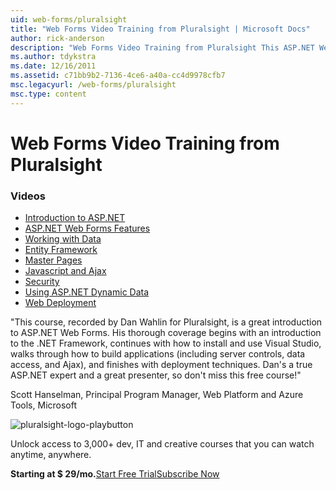 ```yaml
---
uid: web-forms/pluralsight
title: "Web Forms Video Training from Pluralsight | Microsoft Docs"
author: rick-anderson
description: "Web Forms Video Training from Pluralsight This ASP.NET Web Forms development course introduces you to several key technologies you need to know as a .NET dev..."
ms.author: tdykstra
ms.date: 12/16/2011
ms.assetid: c71bb9b2-7136-4ce6-a40a-cc4d9978cfb7
msc.legacyurl: /web-forms/pluralsight
msc.type: content
---
```

# Web Forms Video Training from Pluralsight

### Videos

- [Introduction to ASP.NET](https://pluralsight.com/training/Player?author=dan-wahlin&name=webforms-01&mode=live&clip=0&course=aspdotnet-webforms4-intro)
- [ASP.NET Web Forms Features](https://pluralsight.com/training/Player?author=dan-wahlin&name=webforms-02&mode=live&clip=0&course=aspdotnet-webforms4-intro)
- [Working with Data](https://pluralsight.com/training/Player?author=dan-wahlin&name=webforms-03&mode=live&clip=0&course=aspdotnet-webforms4-intro)
- [Entity Framework](https://pluralsight.com/training/Player?author=dan-wahlin&name=webforms-04&mode=live&clip=0&course=aspdotnet-webforms4-intro)
- [Master Pages](https://pluralsight.com/training/Player?author=dan-wahlin&name=webforms-05&mode=live&clip=0&course=aspdotnet-webforms4-intro)
- [Javascript and Ajax](https://pluralsight.com/training/Player?author=dan-wahlin&name=webforms-06&mode=live&clip=0&course=aspdotnet-webforms4-intro)
- [Security](https://pluralsight.com/training/Player?author=dan-wahlin&name=webforms-07&mode=live&clip=0&course=aspdotnet-webforms4-intro)
- [Using ASP.NET Dynamic Data](https://pluralsight.com/training/Player?author=dan-wahlin&name=webforms-08&mode=live&clip=0&course=aspdotnet-webforms4-intro)
- [Web Deployment](https://pluralsight.com/training/Player?author=fritz-onion&name=webforms-09&mode=live&clip=0&course=aspdotnet-webforms4-intro)

"This course, recorded by Dan Wahlin for Pluralsight, is a great introduction to ASP.NET Web Forms. His thorough coverage begins with an introduction to the .NET Framework, continues with how to install and use Visual Studio, walks through how to build applications (including server controls, data access, and Ajax), and finishes with deployment techniques. Dan's a true ASP.NET expert and a great presenter, so don't miss this free course!"

Scott Hanselman, Principal Program Manager, Web Platform and Azure Tools, Microsoft

![pluralsight-logo-playbutton](pluralsight/_static/image1.png)

Unlock access to 3,000+ dev, IT and creative courses that you can watch anytime, anywhere.

**Starting at $ 29/mo.**[Start Free Trial](https://pluralsight.com/microsoft/olt/subscribe/SubscriptionRedirector.aspx?freetrial=true&amp;utm_source=microsoft&amp;utm_medium=sponsored-page&amp;utm_content=webmatrix&amp;utm_campaign=microsoft-sponsored-course)[Subscribe Now](https://pluralsight.com/microsoft/OLT/subscriptions.aspx?utm_source=microsoft&amp;utm_medium=sponsored-page&amp;utm_content=webmatrix&amp;utm_campaign=microsoft-sponsored-course)

